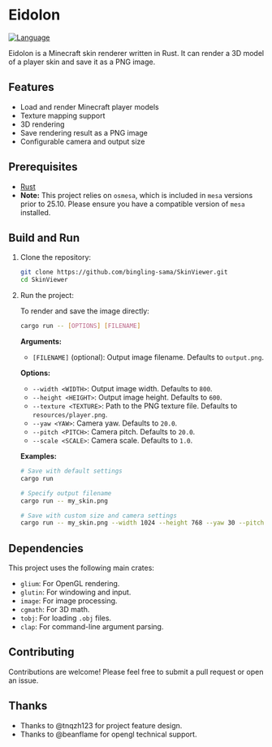 # Eidolon

[![Language](https://img.shields.io/badge/language-Rust-orange.svg)](https://www.rust-lang.org/)

Eidolon is a Minecraft skin renderer written in Rust. It can render a 3D model of a player skin and save it as a PNG image.

## Features

- Load and render Minecraft player models
- Texture mapping support
- 3D rendering
- Save rendering result as a PNG image
- Configurable camera and output size

## Prerequisites

- [Rust](https://www.rust-lang.org/tools/install)
- **Note:** This project relies on `osmesa`, which is included in `mesa` versions prior to 25.10. Please ensure you have a compatible version of `mesa` installed.

## Build and Run

1.  Clone the repository:
    ```bash
    git clone https://github.com/bingling-sama/SkinViewer.git
    cd SkinViewer
    ```

2.  Run the project:

    To render and save the image directly:
    ```bash
    cargo run -- [OPTIONS] [FILENAME]
    ```

    **Arguments:**
    - `[FILENAME]` (optional): Output image filename. Defaults to `output.png`.

    **Options:**
    - `--width <WIDTH>`: Output image width. Defaults to `800`.
    - `--height <HEIGHT>`: Output image height. Defaults to `600`.
    - `--texture <TEXTURE>`: Path to the PNG texture file. Defaults to `resources/player.png`.
    - `--yaw <YAW>`: Camera yaw. Defaults to `20.0`.
    - `--pitch <PITCH>`: Camera pitch. Defaults to `20.0`.
    - `--scale <SCALE>`: Camera scale. Defaults to `1.0`.

    **Examples:**
    ```bash
    # Save with default settings
    cargo run

    # Specify output filename
    cargo run -- my_skin.png

    # Save with custom size and camera settings
    cargo run -- my_skin.png --width 1024 --height 768 --yaw 30 --pitch -15 --scale 1.2
    ```

## Dependencies

This project uses the following main crates:

- `glium`: For OpenGL rendering.
- `glutin`: For windowing and input.
- `image`: For image processing.
- `cgmath`: For 3D math.
- `tobj`: For loading `.obj` files.
- `clap`: For command-line argument parsing.

## Contributing

Contributions are welcome! Please feel free to submit a pull request or open an issue.


## Thanks

- Thanks to @tnqzh123 for project feature design.
- Thanks to @beanflame for opengl technical support.
